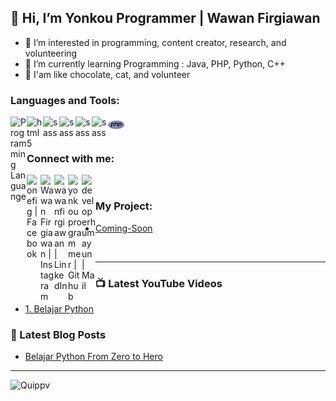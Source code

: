 ## 👋 Hi, I’m Yonkou Programmer | Wawan Firgiawan

- 👀 I’m interested in programming, content creator, research, and volunteering
- 🌱 I’m currently learning Programming : Java, PHP, Python, C++
- 💞️ I'am like chocolate, cat, and volunteer

### Languages and Tools:

<img align="left" alt="Programming Languange" width="26px" 
src="https://img.icons8.com/fluency/50/000000/python.png" /><img align="left" alt="html5" width="26px" 
src="https://www.vectorlogo.zone/logos/java/java-icon.svg" /><img align="left" alt="sass" width="26px"
src="https://img.icons8.com/fluency/48/000000/adobe-xd.png" /><img align="left" alt="sass" width="26px"
src="https://img.icons8.com/fluency/48/000000/laravel.png" /><img align="left" alt="sass" width="26px"                                                                           src="https://img.icons8.com/ios-filled/48/000000/php.png" /><img align="left" alt="sass" width="26px"
src="https://img.icons8.com/fluency/48/000000/adobe-illustrator.png" /><img align="left" alt="sass" width="26px" src="https://raw.githubusercontent.com/github/explore/80688e429a7d4ef2fca1e82350fe8e3517d3494d/topics/php/php.png" />

<br />
<br />

### Connect with me:
[<img align="left" alt="onefig | Facebook" width="22px" src="https://cdn.jsdelivr.net/npm/simple-icons@v3/icons/facebook.svg" />](https://www.facebook.com/onefig/)
[<img align="left" alt="Wawan Firgiawan | Instagram" width="22px" src="https://cdn.jsdelivr.net/npm/simple-icons@v3/icons/instagram.svg" />](https://www.instagram.com/wawanfirgiawan "@wawanfirgiawan")
[<img align="left" alt="wawanfirgiawan | LinkedIn" width="22px" src="https://cdn.jsdelivr.net/npm/simple-icons@v3/icons/linkedin.svg" />](https://linkedin.com/in/devhumayun)
[<img align="left" alt="yonkouprogrammer | Github" width="22px" src="https://cdn.jsdelivr.net/npm/simple-icons@v3/icons/github.svg" />](https://github.com/yonkouprogrammer)
[<img align="left" alt="developerhumayun | Mail" width="22px" src="https://cdn.jsdelivr.net/npm/simple-icons@v3/icons/gmail.svg" />](mailto:yonkouprogrammer@gmail.com)

<br />

### My Project:

- [Coming-Soon](https://www.jasakite.com/)

<br />

---

### 📺 Latest YouTube Videos

<!-- YOUTUBE:START -->

- [1. Belajar Python](https://www.youtube.com/watch?v=NHBonUlvNKY&list=LLzHgPtkzbxYVOHAGkJPBNnw)

<!-- YOUTUBE:END -->

### 📕 Latest Blog Posts

<!-- MEDIUM:START -->

- [Belajar Python From Zero to Hero](https://www.w3schools.com/python/)

<!-- MEDIUM:END -->

---

<img align="left" alt="Quippv" src="https://github-readme-stats.vercel.app/api?username=yonkouprogrammer&show_icons=true&hide_border=true" />

<!---
Yonkou-Programmer is a ✨ special ✨ repository because its `README.md` (this file) appears on your GitHub profile.
You can click the Preview link to take a look at your changes.
--->
